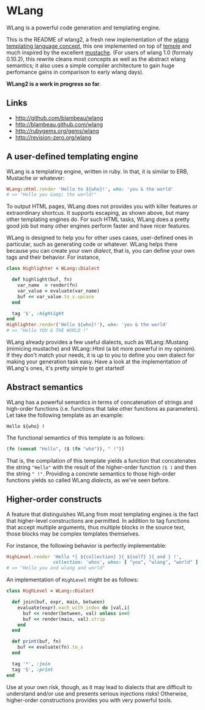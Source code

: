 # WLang

WLang is a powerful code generation and templating engine.

This is the README of wlang2, a fresh new implementation of the [wlang templating language concept](http://revision-zero.org/wlang), this one implemented on top of [temple](https://github.com/judofyr/temple) and much inspired by the excellent [mustache](http://mustache.github.com/). (For users of wlang 1.0 (formaly 0.10.2), this rewrite cleans most concepts as well as the abstract wlang semantics; it also uses a simple compiler architecture to gain huge perfomance gains in comparison to early wlang days).

**WLang2 is a work in progress so far**.

## Links

* http://github.com/blambeau/wlang
* http://blambeau.github.com/wlang
* http://rubygems.org/gems/wlang
* http://revision-zero.org/wlang

## A user-defined templating engine

WLang is a templating engine, written in ruby. In that, it is similar to ERB, Mustache or whatever:

```ruby
WLang::Html.render 'Hello to ${who}!', who: 'you & the world'
# => "Hello you &amp; the world!"
```

To output HTML pages, WLang does not provides you with killer features or extraordinary shortcus. It supports escaping, as shown above, but many other templating engines do. For such HTML tasks, WLang does a pretty good job but many other engines perform faster and have nicer features.

WLang is designed to help you for other uses cases, user-defined ones in particular, such as generating code or whatever. WLang helps there because you can create your own _dialect_, that is, you can define your own tags and their behavior. For instance,

```ruby
class Highlighter < WLang::Dialect

  def highlight(buf, fn)
    var_name  = render(fn)
    var_value = evaluate(var_name)
    buf << var_value.to_s.upcase
  end

  tag '$', :highlight
end
Highlighter.render('Hello ${who}!'), who: 'you & the world'
# => "Hello YOU & THE WORLD !"
```

WLang already provides a few useful dialects, such as WLang::Mustang (mimicing mustache) and WLang::Html (a bit more powerful in my opinion). If they don't match your needs, it is up to you to define you own dialect for making your generation task easy. Have a look at the implementation of WLang's ones, it's pretty simple to get started!

## Abstract semantics

WLang has a powerful semantics in terms of concatenation of strings and high-order functions (i.e. functions that take other functions as parameters). Let take the following template as an example:

```
Hello ${who} !
```

The functional semantics of this template is as follows:

```clojure
(fn (concat "Hello", ($ (fn "who")), " !"))
```

That is, the compilation of this template yields a function that concatenates the
string `"Hello"` with the result of the higher-order function `($ )` and then the
string `" !"`. Providing a concrete semantics to those high-order functions yields
so called WLang _dialects_, as we've seen before.

## Higher-order constructs

A feature that distinguishes WLang from most templating engines is the fact that higher-level constructions are permitted. In addition to tag functions that accept multiple arguments, thus multiple blocks in the source text, those blocks may be complex templates themselves.

For instance, the following behavior is perfectly implementable:

```ruby
HighLevel.render 'Hello *{ ${collection} }{ ${self} }{ and } !',
                 collection: 'whos', whos: [ "you", "wlang", "world" ]
# => "Hello you and wlang and world"
```

An implementation of `HighLevel` might be as follows:

```ruby
class HighLevel < WLang::Dialect

  def join(buf, expr, main, between)
    evaluate(expr).each_with_index do |val,i|
      buf << render(between, val) unless i==0
      buf << render(main, val).strip
    end
  end

  def print(buf, fn)
    buf << evaluate(fn).to_s
  end

  tag '*', :join
  tag '$', :print
end
```

Use at your own risk, though, as it may lead to dialects that are difficult to understand and/or use and presents serious injections risks! Otherwise, higher-order constructions provides you with very powerful tools.
